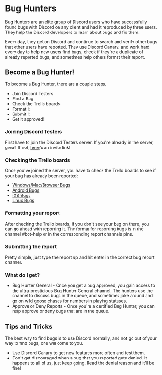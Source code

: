 <!-- TITLE: Bug Jagers -->
<!-- SUBTITLE: Helping Discord Developers manage Bug Reports and fix Bugs -->
# Bug Hunters
Bug Hunters are an elite group of Discord users who have successfully found bugs with Discord on any client and had it reproduced by three users. They help the Discord developers to learn about bugs and fix them.

Every day, they get on Discord and continue to search and verify other bugs that other users have reported. They use [Discord Canary](/canary), and work hard every day to help new users find bugs, check if they're a duplicate of already reported bugs, and sometimes help others format their report.
## Become a Bug Hunter!
To become a Bug Hunter, there are a couple steps.

* Join Discord Testers
* Find a Bug
* Check the Trello boards
* Format it
* Submit it
* Get it approved!
### Joining Discord Testers
First have to join the Discord Testers server. If you're already in the server, great! If not, [here](http://discord.gg/discord-testers)'s an invite link!
### Checking the Trello boards
Once you've joined the server, you have to check the Trello boards to see if your bug has already been reported:
* [Windows/Mac/Browser Bugs](https://trello.com/b/AExxR9lU/canary-bugs)
* [Android Bugs](https://trello.com/b/Vqrkz3KO/android-beta-bugs)
* [iOS Bugs](https://trello.com/b/vLPlnX60/ios-testflight-bugs)
* [Linux Bugs](https://trello.com/b/UyU76Esh/linux-bugs)
### Formatting your report
After checking the Trello boards, if you don't see your bug on there, you can go ahead with reporting it. The format for reporting bugs is in the channel #bot-help or in the corresponding report channels pins.
### Submitting the report
Pretty simple, just type the report up and hit enter in the correct bug report channel.
### What do I get?
* Bug Hunter General - Once you get a bug approved, you gain access to the ultra-prestigious Bug Hunter General channel. The hunters use the channel to discuss bugs in the queue, and sometimes joke around and go on wild goose chases for numbers in playing statuses.
* Approve or Deny Reports - Once you're a certified Bug Hunter, you can help approve or deny bugs that are in the queue.
## Tips and Tricks
The best way to find bugs is to use Discord normally, and not go out of your way to find bugs, one will come to you. 
* Use Discord Canary to get new features more often and test them. 
* Don't get discouraged when a bug that you reported gets denied. It happens to all of us, just keep going. Read the denial reason and it'll be fine!